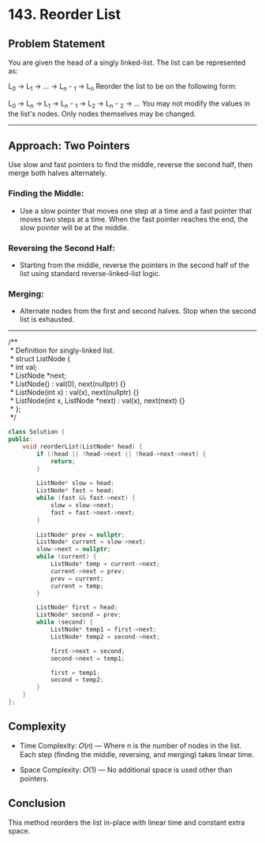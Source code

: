 # 143. Reorder List

## Problem Statement
You are given the head of a singly linked-list. The list can be represented as:

L<sub>0</sub> → L<sub>1</sub> → … → L<sub>n</sub> - <sub>1</sub> → L<sub>n</sub>
Reorder the list to be on the following form:

L<sub>0</sub> → L<sub>n</sub> → L<sub>1</sub> → L<sub>n</sub> - <sub>1</sub> → L<sub>2</sub> → L<sub>n</sub> - <sub>2</sub> → …
You may not modify the values in the list's nodes. Only nodes themselves may be changed.

---

## Approach:  Two Pointers

Use slow and fast pointers to find the middle, reverse the second half, then merge both halves alternately.

### Finding the Middle:

- Use a slow pointer that moves one step at a time and a fast pointer that moves two steps at a time. When the fast pointer reaches the end, the slow pointer will be at the middle.

### Reversing the Second Half:

- Starting from the middle, reverse the pointers in the second half of the list using standard reverse-linked-list logic.

### Merging:

- Alternate nodes from the first and second halves. Stop when the second list is exhausted.

---

/**\
 &nbsp;\* Definition for singly-linked list.\
 &nbsp;\* struct ListNode {\
 &nbsp;\*     int val;\
 &nbsp;\*     ListNode *next;\
 &nbsp;\*     ListNode() : val(0), next(nullptr) {}\
 &nbsp;\*     ListNode(int x) : val(x), next(nullptr) {}\
 &nbsp;\*     ListNode(int x, ListNode *next) : val(x), next(next) {}\
&nbsp;\* };\
&nbsp;\*/

```cpp
class Solution {
public:
    void reorderList(ListNode* head) {
        if (!head || !head->next || !head->next->next) {
            return;
        }
        
        ListNode* slow = head;
        ListNode* fast = head;
        while (fast && fast->next) {
            slow = slow->next;
            fast = fast->next->next;
        }
            
        ListNode* prev = nullptr;
        ListNode* current = slow->next;
        slow->next = nullptr;
        while (current) {
            ListNode* temp = current->next;
            current->next = prev;
            prev = current;
            current = temp;
        }

        ListNode* first = head;
        ListNode* second = prev;
        while (second) {
            ListNode* temp1 = first->next;
            ListNode* temp2 = second->next;

            first->next = second;
            second->next = temp1;

            first = temp1;
            second = temp2;
        }            
    }
};
```

## Complexity

- Time Complexity: 𝑂(𝑛) — Where n is the number of nodes in the list. Each step (finding the middle, reversing, and merging) takes linear time.

- Space Complexity: 𝑂(1) — No additional space is used other than pointers.

## Conclusion
This method reorders the list in-place with linear time and constant extra space.